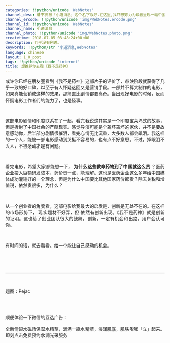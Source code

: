 ```yaml
---
categories: !!python/unicode 'WebNotes'
channel_desc: 请不要被「小道消息」这个名字误导.在这里,我只想努力为读者呈现一幅中国互联网的清明上河图.
channel_ercode: !!python/unicode 'img/WebNotes.ercode.png'
channel_id: !!python/unicode 'WebNotes'
channel_name: 小道消息
channel_photo: !!python/unicode 'img/WebNotes.photo.png'
createtime: 2018-07-05 03:48:24+00:00
description: 几乎没有剧透。
keywords: !!python/str '小道消息,WebNotes'
language: chinese
layout: 1_0_post
tags: !!python/unicode 'internet'
title: 想推荐你去看《我不是药神》
---
```

<div class="rich_media_content" id="js_content">
<p style="text-align: justify;">
         或许你已经在朋友圈看到《我不是药神》这部片子的评价了，点映阶段就获得了几乎一致的好口碑，以至于有人怀疑这回又是营销手段。一部并不算大制作的电影，如果真能营销成这样的效果，那简直比剧情都要离奇。当出现好电影的时候，反而怀疑电影工作者们的能力了，也是怪事。
        </p>
<p>
<br/>
</p>
<p style="text-align: justify;">
         这部电影剧情和印度联系在了一起，看完我说这其实是一个印度宝莱坞式的故事，但是折射了中国社会的严酷现实。感觉导演可能是个蔫坏蔫坏的家伙，并不是要故意感动你，后半部分剧情很催泪，看完心情无比沉重，大多数人都会飙泪。我这样的一个人，能被一部电影感动到哭挺不容易的，也有点不好意思。不过，掉眼泪不丢人，不被感动才是有问题。
        </p>
<p style="text-align: justify;">
<br/>
</p>
<p style="text-align: justify;">
         看完电影，希望大家都能想一下，
         <strong>
          为什么这些救命药物到了中国就这么贵
         </strong>
         ？医药企业投入巨额研发成本，药价贵一点，能理解。这也是医药企业这么多年给中国媒体成功灌输好的一个理念，但是为什么中国要比其他国家药价都贵？除去关税和增值税，依然贵很多，为什么？
        </p>
<p style="white-space: normal;">
<br/>
</p>
<p style="white-space: normal;text-align: justify;">
         从一个创业者的角度看，这部电影给我最大的启发是，创新是无处不在的。在这样的市场形势下，
         <span style="text-align: justify;">
          现实题材不好弄，但
         </span>
         依然有创新出现。《我不是药神》就是创新的证明。这也给了创业团队很大的鼓舞，创新，一定有机会和出路，用户会认可你。
        </p>
<p style="white-space: normal;text-align: justify;">
<br/>
</p>
<p style="white-space: normal;text-align: justify;">
         有时间的话，就去看看。给一个能让自己感动的机会。
        </p>
<p style="white-space: normal;text-align: justify;">
<br/>
</p>
<section>
<mpcps class="js_editor_cps" data-appid="wx47b90707741b8fd2" data-categoryid="2" data-color="#fa7834" data-datakey="1530702662407_0.4171157545373817" data-packid="" data-pid="1200486" data-product="%7B%22productData%22%3A%5B%7B%22ad_block_status%22%3A0%2C%22appid%22%3A%22wx47b90707741b8fd2%22%2C%22book%22%3A%7B%22author%22%3A%5B%5D%7D%2C%22category_id%22%3A2%2C%22commission_ratio%22%3A%224.00%25%22%2C%22has_commission%22%3Atrue%2C%22img_url%22%3A%22https%3A%2F%2Fres.wx.qq.com%2Fproduct_material%2FB-HFUFKl9VKVxm-335utzTL1UCZFmFwQsfu4wDjHqVWY_yhFBu1Aiuc8Zf6VlPqG%22%2C%22movie%22%3A%7B%22actor%22%3A%5B%22%E5%BE%90%E5%B3%A5%22%2C%22%E5%91%A8%E4%B8%80%E5%9B%B4%22%2C%22%E7%8E%8B%E4%BC%A0%E5%90%9B%22%5D%2C%22alt_name%22%3A%5B%22%E4%B8%AD%E5%9B%BD%E8%8D%AF%E7%A5%9E%22%2C%22%E5%8D%B0%E5%BA%A6%E8%8D%AF%E7%A5%9E%22%2C%22%E5%8D%B0%E5%BA%A6%E8%8D%AF%E5%95%86%22%2C%22%E7%94%9F%E5%91%BD%E4%B9%8B%E8%B7%AF%22%2C%22Drug%20Dealer%22%2C%22Dying%20to%20Survive%22%2C%22%E4%B8%AD%E5%9B%BD%E8%8D%AF%E7%A5%9E%22%5D%2C%22classify%22%3A%5B%22%E5%89%A7%E6%83%85%22%2C%22%E5%96%9C%E5%89%A7%22%5D%2C%22director%22%3A%5B%22%E6%96%87%E7%89%A7%E9%87%8E%22%5D%2C%22en_name%22%3A%22Dying%20To%20Survive%22%2C%22movie_len%22%3A117%2C%22rating%22%3A9.7%2C%22release_time%22%3A%222018-07-05%22%7D%2C%22pid%22%3A%221200486%22%2C%22source_logo_url%22%3A%22http%3A%2F%2Fmmbiz.qpic.cn%2Fmmbiz_png%2FGnP5rVFHxJbTxjERsdjpKYvs9xJejFvVgCpYQRq2eyTOL5HZrVqIdnuYvHpf4cy2ywdEDicPaLroluibq7FuGoibA%2F0%22%2C%22source_name%22%3A%22%E7%8C%AB%E7%9C%BC%E7%94%B5%E5%BD%B1%E6%BC%94%E5%87%BA%22%2C%22title%22%3A%22%E6%88%91%E4%B8%8D%E6%98%AF%E8%8D%AF%E7%A5%9E%22%2C%22cps_desc%22%3A%22%E5%BE%90%E5%B3%A5%2F%E5%91%A8%E4%B8%80%E5%9B%B4%2F%E7%8E%8B%E4%BC%A0%E5%90%9B%22%2C%22cps_desc_long%22%3A%22%E4%B8%BB%E6%BC%94%EF%BC%9A%E5%BE%90%E5%B3%A5%2F%E5%91%A8%E4%B8%80%E5%9B%B4%2F%E7%8E%8B%E4%BC%A0%E5%90%9B%22%7D%5D%7D" data-smartnum="" data-templateid="banner" data-type="1" data-uid="1530702662410" frameborder="0" style="width:100% !important;border:0;">
</mpcps>
</section>
<p style="white-space: normal;">
<br/>
</p>
<hr style="margin-top: 1em;margin-bottom: 1em;white-space: normal;max-width: 100%;font-family: Lato, Helvetica, Arial, freesans, clean, sans-serif;border-right-width: 0px;border-bottom-width: 0px;border-left-width: 0px;border-top-style: solid;border-top-color: rgb(234, 234, 234);height: 1px;color: rgb(51, 51, 51);font-size: 15px;box-sizing: border-box !important;word-wrap: break-word !important;"/>
<p style="white-space: normal;">
<br/>
</p>
<p>
         题图：Pejac
        </p>
<p>
<br/>
</p>
<p>
<br/>
         顺便体验一下微信的互选广告：
         <br/>
<br/>
         全新倩碧水磁场保湿水精萃，满满一瓶水精萃，浸润肌底，肌肤嘭嘭「立」起来。即刻点击免费预约水润光采服务
        </p>
</div>